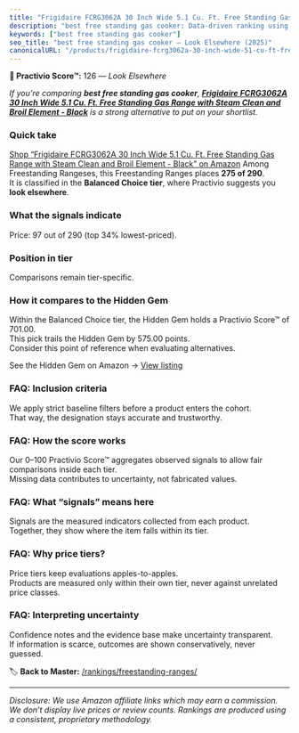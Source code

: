 ```yaml
---
title: "Frigidaire FCRG3062A 30 Inch Wide 5.1 Cu. Ft. Free Standing Gas Range with Steam Clean and Broil Element - Black"
description: "best free standing gas cooker: Data-driven ranking using the Practivio Score™. Positioned by quality, value, demand, findability, momentum."
keywords: ["best free standing gas cooker"]
seo_title: "best free standing gas cooker — Look Elsewhere (2025)"
canonicalURL: "/products/frigidaire-fcrg3062a-30-inch-wide-51-cu-ft-free-standing-gas-range-with-steam-clean-and-broil-element-black-B0CP9XRK9F/"
---
```


**🚫 Practivio Score™:** 126 — _Look Elsewhere_


*If you're comparing **best free standing gas cooker**, **[Frigidaire FCRG3062A 30 Inch Wide 5.1 Cu. Ft. Free Standing Gas Range with Steam Clean and Broil Element - Black](https://www.amazon.com/dp/B0CP9XRK9F?tag=practivio-20)** is a strong alternative to put on your shortlist.*
### Quick take
[Shop “Frigidaire FCRG3062A 30 Inch Wide 5.1 Cu. Ft. Free Standing Gas Range with Steam Clean and Broil Element - Black” on Amazon](https://www.amazon.com/dp/B0CP9XRK9F?tag=practivio-20)
Among Freestanding Rangeses, this Freestanding Ranges places **275 of 290**.  
It is classified in the **Balanced Choice tier**, where Practivio suggests you **look elsewhere**.

### What the signals indicate
Price: 97 out of 290 (top 34% lowest-priced).  

### Position in tier
Comparisons remain tier-specific.

### How it compares to the Hidden Gem
Within the Balanced Choice tier, the Hidden Gem holds a Practivio Score™ of 701.00.  
This pick trails the Hidden Gem by 575.00 points.  
Consider this point of reference when evaluating alternatives.  

See the Hidden Gem on Amazon → [View listing](https://www.amazon.com/dp/B07FWRTVYZ?tag=practivio-20)

### FAQ: Inclusion criteria
We apply strict baseline filters before a product enters the cohort.  
That way, the designation stays accurate and trustworthy.

### FAQ: How the score works
Our 0–100 Practivio Score™ aggregates observed signals to allow fair comparisons inside each tier.  
Missing data contributes to uncertainty, not fabricated values.

### FAQ: What “signals” means here
Signals are the measured indicators collected from each product.  
Together, they show where the item falls within its tier.

### FAQ: Why price tiers?
Price tiers keep evaluations apples-to-apples.  
Products are measured only within their own tier, never against unrelated price classes.

### FAQ: Interpreting uncertainty
Confidence notes and the evidence base make uncertainty transparent.  
If information is scarce, outcomes are shown conservatively, never guessed.


🏷️ **Back to Master:** [/rankings/freestanding-ranges/](/rankings/freestanding-ranges/)

---
_Disclosure: We use Amazon affiliate links which may earn a commission. We don’t display live prices or review counts. Rankings are produced using a consistent, proprietary methodology._
